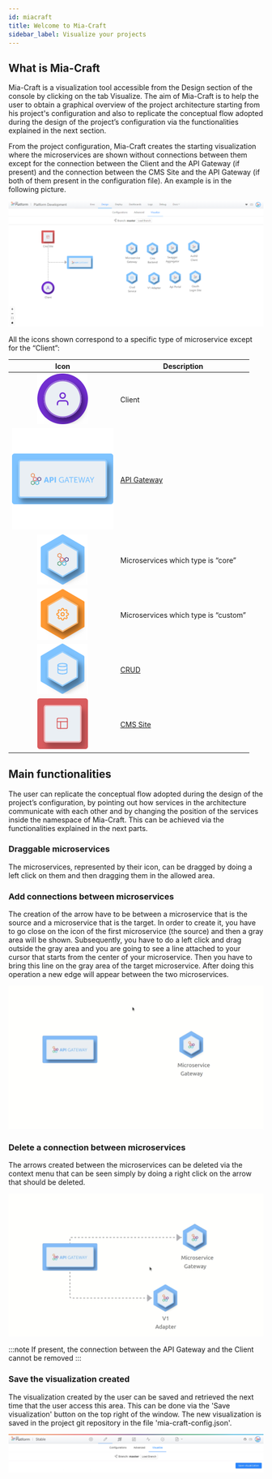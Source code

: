 ```yaml
---
id: miacraft
title: Welcome to Mia-Craft
sidebar_label: Visualize your projects
---
```


## What is Mia-Craft

Mia-Craft is a visualization tool accessible from the Design section of the console by clicking on the tab Visualize.
The aim of Mia-Craft is to help the user to obtain a graphical overview of the project architecture starting from his project's configuration and also to replicate the conceptual flow adopted during the design of the project’s configuration via the functionalities explained in the next section.

From the project configuration, Mia-Craft creates the starting visualization where the microservices are shown without connections between them except for the connection between the Client and the API Gateway (if present) and the connection between the CMS Site and the API Gateway (if both of them present in the configuration file). An example is in the following picture.

![Mia-Craft landing page](img/mia-craft-starting.png)

All the icons shown correspond to a specific type of microservice except for the “Client”:

| Icon      | Description |
| :-----------: | ----------- |
| ![Mia-Craft client-icon](img/client-icon.png)|Client|
| ![Mia-Craft apigateway-icon](img/apigateway-icon.PNG)|[API Gateway](../../../runtime_suite/api-gateway.md)|
| ![Mia-Craft service-icon](img/service-icon.png)| Microservices which type is “core” |
| ![Mia-Craft custom-service-icon](img/custom-service-icon.png)|  Microservices which type is “custom”|
| ![Mia-Craft crud-icon](img/crud-icon.png)| [CRUD](crud_advanced.md)|
| ![Mia-Craft cmssite-icon](img/cmssite-icon.png)| [CMS  Site](../../../business_suite/guide_cms.md)|

## Main functionalities

The user can replicate the conceptual flow adopted during the design of the project’s configuration, by pointing out how services in the architecture communicate with each other and by changing the position of the services inside the namespace of Mia-Craft. This can be achieved via the functionalities explained in the next parts.

### Draggable microservices

The microservices, represented by their icon, can be dragged by doing a left click on them and then dragging them in the allowed area.

### Add connections between microservices

The creation of the arrow have to be between a microservice that is the source and a microservice that is the target. In order to create it, you have to go close on the icon of the first microservice (the source) and then a gray area will be shown. Subsequently, you have to do a left click and drag outside the gray area and you are going to see a line attached to your cursor that starts from the center of your microservice. Then you have to bring this line on the gray area of the target microservice. After doing this operation a new edge will appear between the two microservices.

![Mia-Craft new-arrow](img/new_arrow.gif)

### Delete a connection between microservices

The arrows created between the microservices can be deleted via the context menu that can be seen simply by doing a right click on the arrow that should be deleted.

![Mia-Craft eliminate-arrow](img/eliminate-arrow.gif)

:::note 
If present, the connection between the API Gateway and the Client cannot be removed
:::

### Save the visualization created

The visualization created by the user can be saved and retrieved the next time that the user access this area. This can be done via the 'Save visualization' button on the top right of the window. The new visualization is saved in the project git repository in the file 'mia-craft-config.json'.

![Mia-Craft save-configuration](img/save-configuration.png)

